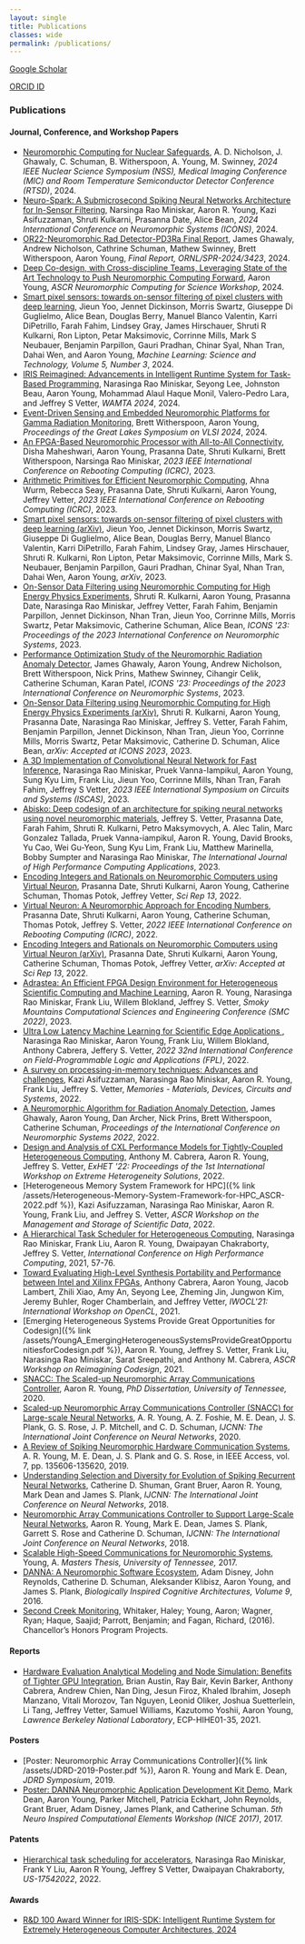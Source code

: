 ```yaml
---
layout: single
title: Publications
classes: wide
permalink: /publications/
---
```


<i class="fas fa-fw fa-graduation-cap"></i> [Google Scholar](https://scholar.google.com/citations?user=7_WjfTQAAAAJ&hl=en)

<i class="fab fa-orcid"></i> [ORCID ID](https://orcid.org/0000-0002-5448-4667)

### Publications

#### Journal, Conference, and Workshop Papers

* [Neuromorphic Computing for Nuclear Safeguards](https://doi.org/10.1109/NSS/MIC/RTSD57108.2024.10657369), A. D. Nicholson, J. Ghawaly, C. Schuman, B. Witherspoon, A. Young, M. Swinney, *2024 IEEE Nuclear Science Symposium (NSS), Medical Imaging Conference (MIC) and Room Temperature Semiconductor Detector Conference (RTSD)*, 2024.
* [Neuro-Spark: A Submicrosecond Spiking Neural Networks Architecture for In-Sensor Filtering](https://doi.org/10.1109/ICONS62911.2024.00017), Narsinga Rao Miniskar, Aaron R. Young, Kazi Asifuzzaman, Shruti Kulkarni, Prasanna Date, Alice Bean, *2024 International Conference on Neuromorphic Systems (ICONS)*, 2024.
* [OR22-Neuromorphic Rad Detector-PD3Ra Final Report](https://info.ornl.gov/sites/publications/Files/Pub215574.pdf), James Ghawaly, Andrew Nicholson, Cathrine Schuman, Mathew Swinney, Brett Witherspoon, Aaron Young, *Final Report, ORNL/SPR-2024/3423*, 2024.
* [Deep Co-design, with Cross-discipline Teams, Leveraging State of the Art Technology to Push Neuromorphic Computing Forward](https://drive.google.com/open?id=1yv5LQMg4-Cs_pytEzsG4kqIJdFPJbcfW), Aaron Young, *ASCR Neuromorphic Computing for Science Workshop*, 2024.
* [Smart pixel sensors: towards on-sensor filtering of pixel clusters with deep learning](https://doi.org/10.1088/2632-2153/ad6a00), Jieun Yoo, Jennet Dickinson, Morris Swartz, Giuseppe Di Guglielmo, Alice Bean, Douglas Berry, Manuel Blanco Valentin, Karri DiPetrillo, Farah Fahim, Lindsey Gray, James Hirschauer, Shruti R Kulkarni, Ron Lipton, Petar Maksimovic, Corrinne Mills, Mark S Neubauer, Benjamin Parpillon, Gauri Pradhan, Chinar Syal, Nhan Tran, Dahai Wen, and Aaron Young, *Machine Learning: Science and Technology, Volume 5, Number 3*, 2024.
* [IRIS Reimagined: Advancements in Intelligent Runtime System for Task-Based Programming](https://doi.org/10.1007/978-3-031-61763-8_5), Narasinga Rao Miniskar, Seyong Lee, Johnston Beau, Aaron Young, Mohammad Alaul Haque Monil, Valero-Pedro Lara, and Jeffrey S Vetter, *WAMTA 2024*, 2024.
* [Event-Driven Sensing and Embedded Neuromorphic Platforms for Gamma Radiation Monitoring](https://doi.org/10.1145/3649476.3660363), Brett Witherspoon, Aaron Young, *Proceedings of the Great Lakes Symposium on VLSI 2024*, 2024.
* [An FPGA-Based Neuromorphic Processor with All-to-All Connectivity](https://doi.org/10.1109/ICRC60800.2023.10386808), Disha Maheshwari, Aaron Young, Prasanna Date, Shruti Kulkarni, Brett Witherspoon, Narsinga Rao Miniskar, *2023 IEEE International Conference on Rebooting Computing (ICRC)*, 2023.
* [Arithmetic Primitives for Efficient Neuromorphic Computing](https://doi.org/10.1109/ICRC60800.2023.10386397), Ahna Wurm, Rebecca Seay, Prasanna Date, Shruti Kulkarni, Aaron Young, Jeffrey Vetter, *2023 IEEE International Conference on Rebooting Computing (ICRC)*, 2023.
* [Smart pixel sensors: towards on-sensor filtering of pixel clusters with deep learning (arXiv)](https://doi.org/10.48550/arXiv.2310.02474), Jieun Yoo, Jennet Dickinson, Morris Swartz, Giuseppe Di Guglielmo, Alice Bean, Douglas Berry, Manuel Blanco Valentin, Karri DiPetrillo, Farah Fahim, Lindsey Gray, James Hirschauer, Shruti R. Kulkarni, Ron Lipton, Petar Maksimovic, Corrinne Mills, Mark S. Neubauer, Benjamin Parpillon, Gauri Pradhan, Chinar Syal, Nhan Tran, Dahai Wen, Aaron Young, *arXiv*, 2023.
* [On-Sensor Data Filtering using Neuromorphic Computing for High Energy Physics Experiments](https://doi.org/10.1145/3589737.3605976), Shruti R. Kulkarni, Aaron Young, Prasanna Date, Narasinga Rao Miniskar, Jeffrey Vetter, Farah Fahim, Benjamin Parpillon, Jennet Dickinson, Nhan Tran, Jieun Yoo, Corrinne Mills, Morris Swartz, Petar Maksimovic, Catherine Schuman, Alice Bean, *ICONS '23: Proceedings of the 2023 International Conference on Neuromorphic Systems*, 2023.
* [Performance Optimization Study of the Neuromorphic Radiation Anomaly Detector](https://doi.org/10.1145/3589737.3605980), James Ghawaly, Aaron Young, Andrew Nicholson, Brett Witherspoon, Nick Prins, Mathew Swinney, Cihangir Celik, Catherine Schuman, Karan Patel, *ICONS '23: Proceedings of the 2023 International Conference on Neuromorphic Systems*, 2023.
* [On-Sensor Data Filtering using Neuromorphic Computing for High Energy Physics Experiments (arXiv)](https://arxiv.org/abs/2307.11242), Shruti R. Kulkarni, Aaron Young, Prasanna Date, Narasinga Rao Miniskar, Jeffrey S. Vetter, Farah Fahim, Benjamin Parpillon, Jennet Dickinson, Nhan Tran, Jieun Yoo, Corrinne Mills, Morris Swartz, Petar Maksimovic, Catherine D. Schuman, Alice Bean, *arXiv: Accepted at ICONS 2023*, 2023.
* [A 3D Implementation of Convolutional Neural Network for Fast Inference](https://doi.org/10.1109/ISCAS46773.2023.10181622), Narasinga Rao Miniskar, Pruek Vanna-Iampikul, Aaron Young, Sung Kyu Lim, Frank Liu, Jieun Yoo, Corrinne Mills, Nhan Tran, Farah Fahim, Jeffrey S Vetter, *2023 IEEE International Symposium on Circuits and Systems (ISCAS)*, 2023.
* [Abisko: Deep codesign of an architecture for spiking neural networks using novel neuromorphic materials](https://doi.org/10.1177/10943420231178537), Jeffrey S. Vetter, Prasanna Date, Farah Fahim, Shruti R. Kulkarni, Petro Maksymovych, A. Alec Talin, Marc Gonzalez Tallada, Pruek Vanna-iampikul, Aaron R. Young, David Brooks, Yu Cao, Wei Gu-Yeon, Sung Kyu Lim, Frank Liu, Matthew Marinella, Bobby Sumpter and Narasinga Rao Miniskar, *The International Journal of High Performance Computing Applications*, 2023.
* [Encoding Integers and Rationals on Neuromorphic Computers using Virtual Neuron](https://rdcu.be/dgSfT), Prasanna Date, Shruti Kulkarni, Aaron Young, Catherine Schuman, Thomas Potok, Jeffrey Vetter, *Sci Rep 13*, 2022.
* [Virtual Neuron: A Neuromorphic Approach for Encoding Numbers](https://ieeexplore.ieee.org/abstract/document/10062742), Prasanna Date, Shruti Kulkarni, Aaron Young, Catherine Schuman, Thomas Potok, Jeffrey S. Vetter, *2022 IEEE International Conference on Rebooting Computing (ICRC)*, 2022.
* [Encoding Integers and Rationals on Neuromorphic Computers using Virtual Neuron (arXiv)](https://arxiv.org/abs/2208.07468), Prasanna Date, Shruti Kulkarni, Aaron Young, Catherine Schuman, Thomas Potok, Jeffrey Vetter, *arXiv: Accepted at Sci Rep 13*, 2022.
* [Adrastea: An Efficient FPGA Design Environment for Heterogeneous Scientific Computing and Machine Learning](https://link.springer.com/chapter/10.1007/978-3-031-23606-8_14), Aaron R. Young, Narasinga Rao Miniskar, Frank Liu, Willem Blokland, Jeffrey S. Vetter, *Smoky Mountains Computational Sciences and Engineering Conference (SMC 2022)*, 2023.
* [Ultra Low Latency Machine Learning for Scientific Edge Applications ](https://ieeexplore.ieee.org/abstract/document/10035147), Narasinga Rao Miniskar, Aaron Young, Frank Liu, Willem Blokland, Anthony Cabrera, Jeffery S. Vetter, *2022 32nd International Conference on Field-Programmable Logic and Applications (FPL)*, 2022.
* [A survey on processing-in-memory techniques: Advances and challenges](https://www.sciencedirect.com/science/article/pii/S2773064622000160), Kazi Asifuzzaman, Narasinga Rao Miniskar, Aaron R. Young, Frank Liu, Jeffrey S. Vetter, *Memories - Materials, Devices, Circuits and Systems*, 2022.
* [A Neuromorphic Algorithm for Radiation Anomaly Detection](https://dl.acm.org/doi/10.1145/3546790.3546815), James Ghawaly, Aaron Young, Dan Archer, Nick Prins, Brett Witherspoon, Catherine Schuman, *Proceedings of the International Conference on Neuromorphic Systems 2022*, 2022.
* [Design and Analysis of CXL Performance Models for Tightly-Coupled Heterogeneous Computing](https://dl.acm.org/doi/abs/10.1145/3529336.3530817), Anthony M. Cabrera, Aaron R. Young, Jeffrey S. Vetter, *ExHET '22: Proceedings of the 1st International Workshop on Extreme Heterogeneity Solutions*, 2022.
* [Heterogeneous Memory System Framework for HPC]({% link /assets/Heterogeneous-Memory-System-Framework-for-HPC_ASCR-2022.pdf %}), Kazi Asifuzzaman, Narasinga Rao Miniskar, Aaron R. Young, Frank Liu, and Jeffrey S. Vetter, *ASCR Workshop on the Management and Storage of Scientific Data*, 2022.
* [A Hierarchical Task Scheduler for Heterogeneous Computing](https://link.springer.com/chapter/10.1007/978-3-030-78713-4_4), Narasinga Rao Miniskar, Frank Liu, Aaron R. Young, Dwaipayan Chakraborty, Jeffrey S. Vetter, *International Conference on High Performance Computing*, 2021, 57-76.
* [Toward Evaluating High-Level Synthesis Portability and Performance between Intel and Xilinx FPGAs](https://dl.acm.org/doi/10.1145/3456669.3456699), Anthony Cabrera, Aaron Young, Jacob Lambert, Zhili Xiao, Amy An, Seyong Lee, Zheming Jin, Jungwon Kim,  Jeremy Buhler, Roger Chamberlain, and Jeffrey Vetter, *IWOCL'21: International Workshop on OpenCL*, 2021.
* [Emerging Heterogeneous Systems Provide Great Opportunities for Codesign]({% link /assets/YoungA_EmergingHeterogeneousSystemsProvideGreatOpportunitiesforCodesign.pdf %}), Aaron R. Young, Jeffrey S. Vetter, Frank Liu, Narasinga Rao Miniskar, Sarat Sreepathi, and Anthony M. Cabrera, *ASCR Workshop on Reimagining Codesign*, 2021.
* [SNACC: The Scaled-up Neuromorphic Array Communications Controller](https://trace.tennessee.edu/utk_graddiss/5843/), Aaron R. Young, *PhD Dissertation, University of Tennessee,* 2020.
* [Scaled-up Neuromorphic Array Communications Controller (SNACC) for Large-scale Neural Networks](https://ieeexplore.ieee.org/abstract/document/9206920?casa_token=ZP6B9B6WKtUAAAAA:v_evlTUrGLfeT3N0M1GPCj9PkFLj_dYpLjdYM3SgdW9Sm4PqFfI-w41SSuzI5_fJH3LP2jgAVg), A. R. Young, A. Z. Foshie, M. E. Dean, J. S. Plank, G. S. Rose, J. P. Mitchell, and C. D. Schuman, *IJCNN: The International Joint Conference on Neural Networks*, 2020.
* [A Review of Spiking Neuromorphic Hardware Communication Systems](http://neuromorphic.eecs.utk.edu/publications/2019-09-29-a-review-of-spiking-neuromorphic-hardware-communication-systems/), A. R. Young, M. E. Dean, J. S. Plank and G. S. Rose, in IEEE Access, vol. 7, pp. 135606-135620, 2019.
* [Understanding Selection and Diversity for Evolution of Spiking Recurrent Neural Networks](http://neuromorphic.eecs.utk.edu/publications/2018-07-13-understanding-selecting-and-diversity-for-evolution-of-spiking-recurrent-neural-networks/), Catherine D. Shuman, Grant Bruer, Aaron R. Young, Mark Dean and James S. Plank, *IJCNN: The International Joint Conference on Neural Networks*, 2018.
* [Neuromorphic Array Communications Controller to Support Large-Scale Neural Networks](http://neuromorphic.eecs.utk.edu/publications/2018-07-08-neuromorphic-array-communications-controller-to-support-large-scale-neural-networks/), Aaron R. Young, Mark E. Dean, James S. Plank, Garrett S. Rose and Catherine D. Schuman, *IJCNN: The International Joint Conference on Neural Networks*, 2018.
* [Scalable High-Speed Communications for Neuromorphic Systems](http://trace.tennessee.edu/utk_gradthes/4916/), Young, A. *Masters Thesis, University of Tennessee,* 2017.
* [DANNA: A Neuromorphic Software Ecosystem](http://neuromorphic.eecs.utk.edu/publications/2016-07-16-danna-a-neuromorphic-software-ecosystem/), Adam Disney, John Reynolds, Catherine D. Schuman, Aleksander Klibisz, Aaron Young, and James S. Plank, *Biologically Inspired Cognitive Architectures, Volume 9*, 2016.
* [Second Creek Monitoring](https://trace.tennessee.edu/utk_chanhonoproj/1908/), Whitaker, Haley; Young, Aaron; Wagner, Ryan; Haque, Saajid; Parrott, Benjamin; and Fagan, Richard, (2016). Chancellor’s Honors Program Projects.

#### Reports

* [Hardware Evaluation Analytical Modeling and Node Simulation: Benefits of Tighter GPU Integration](https://escholarship.org/uc/item/8h57b16g), Brian Austin, Ray Bair, Kevin Barker, Anthony Cabrera, Andrew Chien, Nan Ding, Jesun Firoz, Khaled Ibrahim, Joseph Manzano, Vitali Morozov, Tan Nguyen, Leonid Oliker, Joshua Suetterlein, Li Tang, Jeffrey Vetter, Samuel Williams, Kazutomo Yoshii, Aaron Young, *Lawrence Berkeley National Laboratory*, ECP-HIHE01-35, 2021.

#### Posters

* [Poster: Neuromorphic Array Communications Controller]({% link /assets/JDRD-2019-Poster.pdf %}), Aaron R. Young and Mark E. Dean, *JDRD Symposium*, 2019.
* [Poster: DANNA Neuromorphic Application Development Kit Demo](http://neuromorphic.eecs.utk.edu/posters/2017-03-07-danna-neuromorphic-development-kit-demo/), Mark Dean, Aaron Young, Parker Mitchell, Patricia Eckhart, John Reynolds, Grant Bruer, Adam Disney, James Plank, and Catherine Schuman. *5th Neuro Inspired Computational Elements Workshop (NICE 2017)*, 2017.

#### Patents

- [Hierarchical task scheduling for accelerators](https://patents.google.com/patent/US20220188155A1/en), Narasinga Rao Miniskar, Frank Y Liu, Aaron R Young, Jeffrey S Vetter, Dwaipayan Chakraborty, *US-17542022*, 2022.

#### Awards

- [R&D 100 Award Winner for IRIS-SDK: Intelligent Runtime System for Extremely Heterogeneous Computer Architectures, 2024](https://impact.ornl.gov/en/prizes/2024-rampd-100-award-for-iris-sdk-intelligent-runtime-system-for-)
